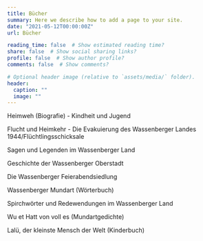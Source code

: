 ```yaml
---
title: Bücher
summary: Here we describe how to add a page to your site.
date: "2021-05-12T00:00:00Z"
url: Bücher

reading_time: false  # Show estimated reading time?
share: false  # Show social sharing links?
profile: false  # Show author profile?
comments: false  # Show comments?

# Optional header image (relative to `assets/media/` folder).
header:
  caption: ""
  image: ""
---
```


Heimweh (Biografie) - Kindheit und Jugend

Flucht und Heimkehr - Die Evakuierung des Wassenberger Landes 1944/Flüchtlingsschicksale

Sagen und Legenden im Wassenberger Land

Geschichte der Wassenberger Oberstadt

Die Wassenberger Feierabendsiedlung

Wassenberger Mundart (Wörterbuch)

Spirchwörter und Redewendungen im Wassenberger Land

Wu et Hatt von voll es (Mundartgedichte)

Lalü, der kleinste Mensch der Welt (Kinderbuch)